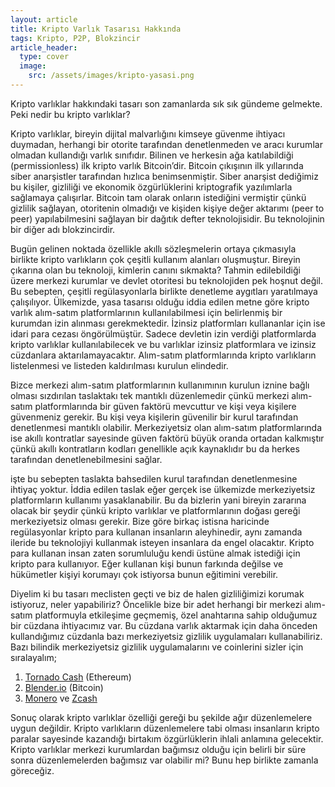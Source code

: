 ```yaml
---
layout: article
title: Kripto Varlık Tasarısı Hakkında
tags: Kripto, P2P, Blokzincir
article_header:
  type: cover
  image:
    src: /assets/images/kripto-yasasi.png
---
```


Kripto varlıklar hakkındaki tasarı son zamanlarda sık sık gündeme gelmekte. Peki nedir bu kripto varlıklar?

Kripto varlıklar, bireyin dijital malvarlığını kimseye güvenme ihtiyacı duymadan, herhangi bir otorite tarafından denetlenmeden ve aracı kurumlar olmadan kullandığı varlık sınıfıdır. Bilinen ve herkesin ağa katılabildiği (permissionless) ilk kripto varlık Bitcoin’dir. Bitcoin çıkışının ilk yıllarında siber anarşistler tarafından hızlıca benimsenmiştir. Siber anarşist dediğimiz bu kişiler, gizliliği ve ekonomik özgürlüklerini kriptografik yazılımlarla sağlamaya çalışırlar. Bitcoin tam olarak onların istediğini vermiştir çünkü gizlilik sağlayan, otoritenin olmadığı ve kişiden kişiye değer aktarımı (peer to peer) yapılabilmesini sağlayan bir dağıtık defter teknolojisidir. Bu teknolojinin bir diğer adı blokzincirdir.

Bugün gelinen noktada özellikle akıllı sözleşmelerin ortaya çıkmasıyla birlikte kripto varlıkların çok çeşitli kullanım alanları oluşmuştur. Bireyin çıkarına olan bu teknoloji, kimlerin canını sıkmakta? Tahmin edilebildiği üzere merkezi kurumlar ve devlet otoritesi bu teknolojiden pek hoşnut değil. Bu sebepten, çeşitli regülasyonlarla birlikte denetleme aygıtları yaratılmaya çalışılıyor. Ülkemizde, yasa tasarısı olduğu iddia edilen metne göre kripto varlık alım-satım platformlarının kullanılabilmesi için belirlenmiş bir kurumdan izin alınması gerekmektedir. İzinsiz platformları kullananlar için ise idari para cezası öngörülmüştür. Sadece devletin izin verdiği platformlarda kripto varlıklar kullanılabilecek ve bu varlıklar izinsiz platformlara ve izinsiz cüzdanlara  aktarılamayacaktır. Alım-satım platformlarında kripto varlıkların listelenmesi ve listeden kaldırılması kurulun elindedir.

Bizce merkezi alım-satım platformlarının kullanımının kurulun iznine bağlı olması sızdırılan taslaktakı tek mantıklı düzenlemedir çünkü merkezi alım-satım platformlarında bir güven faktörü mevcuttur ve kişi veya kişilere güvenmeniz gerekir. Bu kişi veya kişilerin güvenilir bir kurul tarafından denetlenmesi mantıklı olabilir. Merkeziyetsiz olan alım-satım platformlarında ise akıllı kontratlar sayesinde güven faktörü büyük oranda ortadan kalkmıştır çünkü akıllı kontratların kodları genellikle açık kaynaklıdır bu da herkes tarafından denetlenebilmesini sağlar.

işte bu sebepten taslakta bahsedilen kurul tarafından denetlenmesine ihtiyaç yoktur. İddia edilen taslak eğer gerçek ise ülkemizde merkeziyetsiz platformların kullanımı yasaklanabilir. Bu da bizlerin yani bireyin zararına olacak bir şeydir çünkü kripto varlıklar ve platformlarının doğası gereği merkeziyetsiz olması gerekir. Bize göre birkaç istisna haricinde regülasyonlar kripto para kullanan insanların aleyhinedir, aynı zamanda ileride bu teknolojiyi kullanmak isteyen insanlara da engel olacaktır. Kripto para kullanan insan zaten sorumluluğu kendi üstüne almak istediği için kripto para kullanıyor. Eğer kullanan kişi bunun farkında değilse ve hükümetler kişiyi korumayı çok istiyorsa bunun eğitimini verebilir.

Diyelim ki bu tasarı meclisten geçti ve biz de halen gizliliğimizi korumak istiyoruz, neler yapabiliriz? Öncelikle bize bir adet herhangi bir merkezi alım-satım platformuyla etkileşime geçmemiş, özel anahtarına sahip olduğumuz bir cüzdana ihtiyacımız var. Bu cüzdana varlık aktarmak için daha önceden kullandığımız cüzdanla bazı merkeziyetsiz gizlilik uygulamaları kullanabiliriz. Bazı bilindik merkeziyetsiz gizlilik uygulamalarını ve coinlerini sizler için sıralayalım;

1. [Tornado Cash](https://tornado.cash/) (Ethereum)
2. [Blender.io](https://blender.io) (Bitcoin)
3. [Monero](https://www.getmonero.org/) ve [Zcash](https://z.cash/)

Sonuç olarak kripto varlıklar özelliği gereği bu şekilde ağır düzenlemelere uygun değildir. Kripto varlıkların düzenlemelere tabi olması insanların kripto paralar sayesinde kazandığı birtakım özgürlüklerin ihlali anlamına gelecektir. Kripto varlıklar merkezi kurumlardan bağımsız olduğu için belirli bir süre sonra düzenlemelerden bağımsız var olabilir mi? Bunu hep birlikte zamanla göreceğiz.
